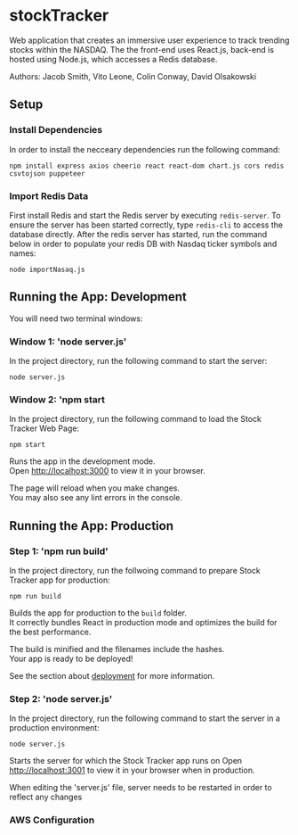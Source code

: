# stockTracker
Web application that creates an immersive user experience to track trending stocks within the NASDAQ. The the front-end uses React.js, back-end is hosted using Node.js, which accesses a Redis database.

Authors:
Jacob Smith, Vito Leone, Colin Conway, David Olsakowski

## Setup

### Install Dependencies

In order to install the necceary dependencies run the following command:

`npm install express axios cheerio react react-dom chart.js cors redis csvtojson puppeteer`

### Import Redis Data

First install Redis and start the Redis server by executing `redis-server`. To ensure the server has been started correctly, type `redis-cli` to access the database directly. After the redis server has started, run the command below in order to populate your 
redis DB with Nasdaq ticker symbols and names:

`node importNasaq.js`

## Running the App: Development

You will need two terminal windows:

### Window 1: 'node server.js'
In the project directory, run the following command to start the server:

`node server.js`

### Window 2: 'npm start
In the project directory, run the following command to load the Stock Tracker Web Page:

`npm start`

Runs the app in the development mode.\
Open [http://localhost:3000](http://localhost:3000) to view it in your browser.

The page will reload when you make changes.\
You may also see any lint errors in the console.

## Running the App: Production

### Step 1: 'npm run build'
In the project directory, run the follwoing command to prepare Stock Tracker app for production:

`npm run build`

Builds the app for production to the `build` folder.\
It correctly bundles React in production mode and optimizes the build for the best performance.

The build is minified and the filenames include the hashes.\
Your app is ready to be deployed!

See the section about [deployment](https://facebook.github.io/create-react-app/docs/deployment) for more information.

### Step 2: 'node server.js'
In the project directory, run the following command to start the server in a production environment:

`node server.js`

Starts the server for which the Stock Tracker app runs on
Open [http://localhost:3001](http://localhost:3001) to view it in your browser when in production.

When editing the 'server.js' file, server needs to be restarted in order to reflect any changes

### AWS Configuration
